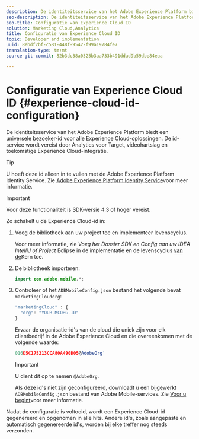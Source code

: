 ```yaml
---
description: De identiteitsservice van het Adobe Experience Platform biedt een universele bezoeker-id voor alle Experience Cloud-oplossingen. De id-service wordt vereist door Analytics voor Target, videohartslag en toekomstige Experience Cloud-integratie.
seo-description: De identiteitsservice van het Adobe Experience Platform biedt een universele bezoeker-id voor alle Experience Cloud-oplossingen. De id-service wordt vereist door Analytics voor Target, videohartslag en toekomstige Experience Cloud-integratie.
seo-title: Configuratie van Experience Cloud ID
solution: Marketing Cloud,Analytics
title: Configuratie van Experience Cloud ID
topic: Developer and implementation
uuid: 8ebdf2bf-c581-448f-9542-f99a19784fe7
translation-type: tm+mt
source-git-commit: 82b3dc38a0325b3aa733b491ddad9b59dbe84eaa

---
```



# Configuratie van Experience Cloud ID {#experience-cloud-id-configuration}

De identiteitsservice van het Adobe Experience Platform biedt een universele bezoeker-id voor alle Experience Cloud-oplossingen. De id-service wordt vereist door Analytics voor Target, videohartslag en toekomstige Experience Cloud-integratie.

>[!TIP]
>
>U hoeft deze id alleen in te vullen met de Adobe Experience Platform Identity Service. Zie [Adobe Experience Platform Identity Service](https://docs.adobe.com/content/help/en/id-service/using/home.html)voor meer informatie.

>[!IMPORTANT]
>
>Voor deze functionaliteit is SDK-versie 4.3 of hoger vereist.

Zo schakelt u de Experience Cloud-id in:

1. Voeg de bibliotheek aan uw project toe en implementeer levenscyclus.

   Voor meer informatie, zie *Voeg het Dossier SDK en Config aan uw IDEA IntelliJ of Project* Eclipse in de implementatie en de levenscyclus [van de](/help/android/getting-started/dev-qs.md)Kern toe.

1. De bibliotheek importeren:

   ```java
   import com.adobe.mobile.*;
   ```

1. Controleer of het `ADBMobileConfig.json` bestand het volgende bevat `marketingCloudorg`:

   ```js
   "marketingCloud" : { 
     "org": "YOUR-MCORG-ID" 
   }
   ```

   Ervaar de organisatie-id&#39;s van de cloud die uniek zijn voor elk clientbedrijf in de Adobe Experience Cloud en die overeenkomen met de volgende waarde:

   ```js
   016D5C175213CCA80A490D05@AdobeOrg`
   ```

   >[!IMPORTANT]
   >
   >U dient dit op te nemen `@AdobeOrg`.

   Als deze id&#39;s niet zijn geconfigureerd, downloadt u een bijgewerkt `ADBMobileConfig.json` bestand van Adobe Mobile-services. Zie [Voor u begint](/help/android/getting-started/requirements.md)voor meer informatie.

Nadat de configuratie is voltooid, wordt een Experience Cloud-id gegenereerd en opgenomen in alle hits. Andere id&#39;s, zoals aangepaste en automatisch gegenereerde id&#39;s, worden bij elke treffer nog steeds verzonden.
